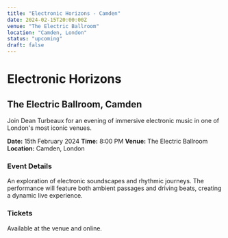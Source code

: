 ```yaml
---
title: "Electronic Horizons - Camden"
date: 2024-02-15T20:00:00Z
venue: "The Electric Ballroom"
location: "Camden, London"
status: "upcoming"
draft: false
---
```


# Electronic Horizons
## The Electric Ballroom, Camden

Join Dean Turbeaux for an evening of immersive electronic music in one of London's most iconic venues.

**Date:** 15th February 2024
**Time:** 8:00 PM
**Venue:** The Electric Ballroom
**Location:** Camden, London

### Event Details

An exploration of electronic soundscapes and rhythmic journeys. The performance will feature both ambient passages and driving beats, creating a dynamic live experience.

### Tickets

Available at the venue and online.